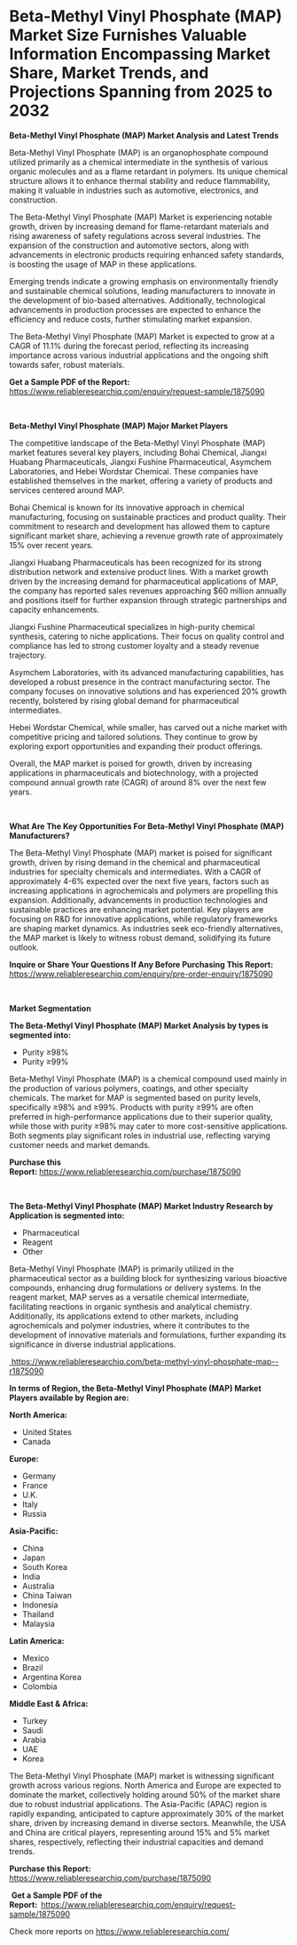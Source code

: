 <p><h1>Beta-Methyl Vinyl Phosphate (MAP) Market Size Furnishes Valuable Information Encompassing Market Share, Market Trends, and Projections Spanning from 2025 to 2032</h1></p><p><strong>Beta-Methyl Vinyl Phosphate (MAP) Market Analysis and Latest Trends</strong></p>
<p><p>Beta-Methyl Vinyl Phosphate (MAP) is an organophosphate compound utilized primarily as a chemical intermediate in the synthesis of various organic molecules and as a flame retardant in polymers. Its unique chemical structure allows it to enhance thermal stability and reduce flammability, making it valuable in industries such as automotive, electronics, and construction.</p><p>The Beta-Methyl Vinyl Phosphate (MAP) Market is experiencing notable growth, driven by increasing demand for flame-retardant materials and rising awareness of safety regulations across several industries. The expansion of the construction and automotive sectors, along with advancements in electronic products requiring enhanced safety standards, is boosting the usage of MAP in these applications.</p><p>Emerging trends indicate a growing emphasis on environmentally friendly and sustainable chemical solutions, leading manufacturers to innovate in the development of bio-based alternatives. Additionally, technological advancements in production processes are expected to enhance the efficiency and reduce costs, further stimulating market expansion. </p><p>The Beta-Methyl Vinyl Phosphate (MAP) Market is expected to grow at a CAGR of 11.1% during the forecast period, reflecting its increasing importance across various industrial applications and the ongoing shift towards safer, robust materials.</p></p>
<p><strong>Get a Sample PDF of the Report:&nbsp;</strong> <a href="https://www.reliableresearchiq.com/enquiry/request-sample/1875090?utm_campaign=3006&utm_medium=2&utm_source=Github&utm_content=ia&utm_term=03042025&utm_id=beta-methyl-vinyl-phosphate-map">https://www.reliableresearchiq.com/enquiry/request-sample/1875090</a></p>
<p>&nbsp;</p>
<p><strong>Beta-Methyl Vinyl Phosphate (MAP) Major Market Players</strong></p>
<p><p>The competitive landscape of the Beta-Methyl Vinyl Phosphate (MAP) market features several key players, including Bohai Chemical, Jiangxi Huabang Pharmaceuticals, Jiangxi Fushine Pharmaceutical, Asymchem Laboratories, and Hebei Wordstar Chemical. These companies have established themselves in the market, offering a variety of products and services centered around MAP.</p><p>Bohai Chemical is known for its innovative approach in chemical manufacturing, focusing on sustainable practices and product quality. Their commitment to research and development has allowed them to capture significant market share, achieving a revenue growth rate of approximately 15% over recent years. </p><p>Jiangxi Huabang Pharmaceuticals has been recognized for its strong distribution network and extensive product lines. With a market growth driven by the increasing demand for pharmaceutical applications of MAP, the company has reported sales revenues approaching $60 million annually and positions itself for further expansion through strategic partnerships and capacity enhancements.</p><p>Jiangxi Fushine Pharmaceutical specializes in high-purity chemical synthesis, catering to niche applications. Their focus on quality control and compliance has led to strong customer loyalty and a steady revenue trajectory.</p><p>Asymchem Laboratories, with its advanced manufacturing capabilities, has developed a robust presence in the contract manufacturing sector. The company focuses on innovative solutions and has experienced 20% growth recently, bolstered by rising global demand for pharmaceutical intermediates.</p><p>Hebei Wordstar Chemical, while smaller, has carved out a niche market with competitive pricing and tailored solutions. They continue to grow by exploring export opportunities and expanding their product offerings.</p><p>Overall, the MAP market is poised for growth, driven by increasing applications in pharmaceuticals and biotechnology, with a projected compound annual growth rate (CAGR) of around 8% over the next few years.</p></p>
<p>&nbsp;</p>
<p><strong>What Are The Key Opportunities For Beta-Methyl Vinyl Phosphate (MAP) Manufacturers?</strong></p>
<p><p>The Beta-Methyl Vinyl Phosphate (MAP) market is poised for significant growth, driven by rising demand in the chemical and pharmaceutical industries for specialty chemicals and intermediates. With a CAGR of approximately 4-6% expected over the next five years, factors such as increasing applications in agrochemicals and polymers are propelling this expansion. Additionally, advancements in production technologies and sustainable practices are enhancing market potential. Key players are focusing on R&D for innovative applications, while regulatory frameworks are shaping market dynamics. As industries seek eco-friendly alternatives, the MAP market is likely to witness robust demand, solidifying its future outlook.</p></p>
<p><strong>Inquire or Share Your Questions If Any Before Purchasing This Report:</strong> <a href="https://www.reliableresearchiq.com/enquiry/pre-order-enquiry/1875090?utm_campaign=3006&utm_medium=2&utm_source=Github&utm_content=ia&utm_term=03042025&utm_id=beta-methyl-vinyl-phosphate-map">https://www.reliableresearchiq.com/enquiry/pre-order-enquiry/1875090</a></p>
<p>&nbsp;</p>
<p><strong>Market Segmentation</strong></p>
<p><strong>The Beta-Methyl Vinyl Phosphate (MAP) Market Analysis by types is segmented into:</strong></p>
<p><ul><li>Purity ≥98%</li><li>Purity ≥99%</li></ul></p>
<p><p>Beta-Methyl Vinyl Phosphate (MAP) is a chemical compound used mainly in the production of various polymers, coatings, and other specialty chemicals. The market for MAP is segmented based on purity levels, specifically ≥98% and ≥99%. Products with purity ≥99% are often preferred in high-performance applications due to their superior quality, while those with purity ≥98% may cater to more cost-sensitive applications. Both segments play significant roles in industrial use, reflecting varying customer needs and market demands.</p></p>
<p><strong>Purchase this Report:&nbsp;</strong><a href="https://www.reliableresearchiq.com/purchase/1875090?utm_campaign=3006&utm_medium=2&utm_source=Github&utm_content=ia&utm_term=03042025&utm_id=beta-methyl-vinyl-phosphate-map">https://www.reliableresearchiq.com/purchase/1875090</a></p>
<p>&nbsp;</p>
<p><strong>The Beta-Methyl Vinyl Phosphate (MAP) Market Industry Research by Application is segmented into:</strong></p>
<p><ul><li>Pharmaceutical</li><li>Reagent</li><li>Other</li></ul></p>
<p><p>Beta-Methyl Vinyl Phosphate (MAP) is primarily utilized in the pharmaceutical sector as a building block for synthesizing various bioactive compounds, enhancing drug formulations or delivery systems. In the reagent market, MAP serves as a versatile chemical intermediate, facilitating reactions in organic synthesis and analytical chemistry. Additionally, its applications extend to other markets, including agrochemicals and polymer industries, where it contributes to the development of innovative materials and formulations, further expanding its significance in diverse industrial applications.</p></p>
<p><a href="https://www.reliableresearchiq.com/beta-methyl-vinyl-phosphate-map--r1875090?utm_campaign=3006&utm_medium=2&utm_source=Github&utm_content=ia&utm_term=03042025&utm_id=beta-methyl-vinyl-phosphate-map">&nbsp;https://www.reliableresearchiq.com/beta-methyl-vinyl-phosphate-map--r1875090</a></p>
<p><strong>In terms of Region, the Beta-Methyl Vinyl Phosphate (MAP) Market Players available by Region are:</strong></p>
<p>
    <p> <strong> North America: </strong>
        <ul>
            <li>United States</li>
            <li>Canada</li>
        </ul>
        </p> 
    <p> <strong> Europe: </strong>
        <ul>
            <li>Germany</li>
            <li>France</li>
            <li>U.K.</li>
            <li>Italy</li>
            <li>Russia</li>
        </ul>
        </p> 
    <p> <strong> Asia-Pacific: </strong>
        <ul>
            <li>China</li>
            <li>Japan</li>
            <li>South Korea</li>
            <li>India</li>
            <li>Australia</li>
            <li>China Taiwan</li>
            <li>Indonesia</li>
            <li>Thailand</li>
            <li>Malaysia</li>
        </ul>
        </p> 
    <p> <strong> Latin America: </strong>
        <ul>
            <li>Mexico</li>
            <li>Brazil</li>
            <li>Argentina Korea</li>
            <li>Colombia</li>
        </ul>
        </p> 
    <p> <strong> Middle East & Africa: </strong>
        <ul>
            <li>Turkey</li>
            <li>Saudi</li>
            <li>Arabia</li>
            <li>UAE</li>
            <li>Korea</li>
        </ul>
    </p>
    </p>
<p><p>The Beta-Methyl Vinyl Phosphate (MAP) market is witnessing significant growth across various regions. North America and Europe are expected to dominate the market, collectively holding around 50% of the market share due to robust industrial applications. The Asia-Pacific (APAC) region is rapidly expanding, anticipated to capture approximately 30% of the market share, driven by increasing demand in diverse sectors. Meanwhile, the USA and China are critical players, representing around 15% and 5% market shares, respectively, reflecting their industrial capacities and demand trends.</p></p>
<p><strong>Purchase this Report: </strong><a href="https://www.reliableresearchiq.com/purchase/1875090?utm_campaign=3006&utm_medium=2&utm_source=Github&utm_content=ia&utm_term=03042025&utm_id=beta-methyl-vinyl-phosphate-map">https://www.reliableresearchiq.com/purchase/1875090</a></p>
<p>&nbsp;<strong>Get a Sample PDF of the Report:&nbsp;&nbsp;</strong><a href="https://www.reliableresearchiq.com/enquiry/request-sample/1875090?utm_campaign=3006&utm_medium=2&utm_source=Github&utm_content=ia&utm_term=03042025&utm_id=beta-methyl-vinyl-phosphate-map">https://www.reliableresearchiq.com/enquiry/request-sample/1875090</a></p>
<p><strong></strong></p>
<p>Check more reports on <a href="https://www.reliableresearchiq.com/?utm_campaign=3006&utm_medium=2&utm_source=Github&utm_content=ia&utm_term=03042025&utm_id=beta-methyl-vinyl-phosphate-map">https://www.reliableresearchiq.com/</a></p>